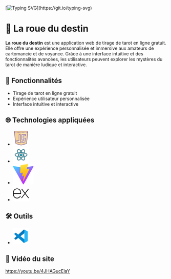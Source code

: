 [![Typing SVG](https://readme-typing-svg.demolab.com/?lines=Bienvenue+!)](https://git.io/typing-svg)

# 🔮 La roue du destin

**La roue du destin** est une application web de tirage de tarot en ligne gratuit. Elle offre une expérience personnalisée et immersive aux amateurs de cartomancie et de voyance. Grâce à une interface intuitive et des fonctionnalités avancées, les utilisateurs peuvent explorer les mystères du tarot de manière ludique et interactive.

## 🚀 Fonctionnalités
- Tirage de tarot en ligne gratuit
- Expérience utilisateur personnalisée
- Interface intuitive et interactive

## 🌐 Technologies appliquées

- ![Logo de js](./front/public/icons8-javascript-50.png)
- ![Logo de react](./front/public/icons8-react-js-50.png)
- ![Logo de vite](./front/public/vite.svg)
- ![Logo de express](./front/public/icons8-express-js-50.png)


## 🛠️ Outils

- ![Logo de VS Code](./front/public/icons8-code-studio-visuel-2019-50.png)


## 🎥 Vidéo du site
https://youtu.be/4JHAGucEiaY

